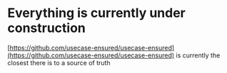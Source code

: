 # Everything is currently under construction
[https://github.com/usecase-ensured/usecase-ensured](https://github.com/usecase-ensured/usecase-ensured) is currently the closest there is to a source of truth
